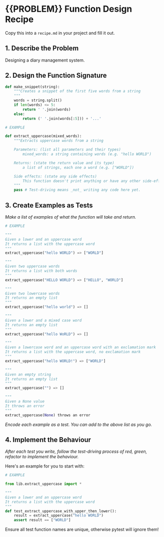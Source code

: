 # {{PROBLEM}} Function Design Recipe

Copy this into a `recipe.md` in your project and fill it out.

## 1. Describe the Problem

Designing a diary management system.

## 2. Design the Function Signature

```python
def make_snippet(string):
    """Creates a snippet of the first five words from a string
    """
    words = string.split()
    if len(words) <= 5:
        return ' '.join(words)
    else:
        return (' '.join(words[:5])) + '...'
```

```python
# EXAMPLE

def extract_uppercase(mixed_words):
    """Extracts uppercase words from a string

    Parameters: (list all parameters and their types)
        mixed_words: a string containing words (e.g. "hello WORLD")

    Returns: (state the return value and its type)
        a list of strings, each one a word (e.g. ["WORLD"])

    Side effects: (state any side effects)
        This function doesn't print anything or have any other side-effects
    """
    pass # Test-driving means _not_ writing any code here yet.
```

## 3. Create Examples as Tests

_Make a list of examples of what the function will take and return._

```python
# EXAMPLE

"""
Given a lower and an uppercase word
It returns a list with the uppercase word
"""
extract_uppercase("hello WORLD") => ["WORLD"]

"""
Given two uppercase words
It returns a list with both words
"""
extract_uppercase("HELLO WORLD") => ["HELLO", "WORLD"]

"""
Given two lowercase words
It returns an empty list
"""
extract_uppercase("hello world") => []

"""
Given a lower and a mixed case word
It returns an empty list
"""
extract_uppercase("hello WoRLD") => []

"""
Given a lowercase word and an uppercase word with an exclamation mark
It returns a list with the uppercase word, no exclamation mark
"""
extract_uppercase("hello WORLD!") => ["WORLD"]

"""
Given an empty string
It returns an empty list
"""
extract_uppercase("") => []

"""
Given a None value
It throws an error
"""
extract_uppercase(None) throws an error
```

_Encode each example as a test. You can add to the above list as you go._

## 4. Implement the Behaviour

_After each test you write, follow the test-driving process of red, green, refactor to implement the behaviour._

Here's an example for you to start with:

```python
# EXAMPLE

from lib.extract_uppercase import *

"""
Given a lower and an uppercase word
It returns a list with the uppercase word
"""
def test_extract_uppercase_with_upper_then_lower():
    result = extract_uppercase("hello WORLD")
    assert result == ["WORLD"]
```

Ensure all test function names are unique, otherwise pytest will ignore them!
